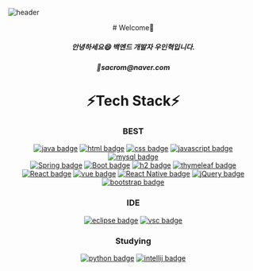 ![header](https://capsule-render.vercel.app/api?type=waving&color=auto&height=100&section=header&text=INHYUK%20WOO&fontSize=90)


<div align=center>
# Welcome👋
        
<h5>안녕하세요😄 백엔드 개발자 우인혁입니다.</h5>
<h5>📧sacrom@naver.com</h5>
        
# ⚡Tech Stack⚡
        
### BEST
[![java badge](https://img.shields.io/badge/java-007396?logo=java&logoColor=white&style=for-the-badge)]()
[![html badge](https://img.shields.io/badge/html-E34F26?logo=html5&logoColor=white&style=for-the-badge)]()
[![css badge](https://img.shields.io/badge/css-1572B6?logo=css3&logoColor=white&style=for-the-badge)]()
[![javascript badge](https://img.shields.io/badge/javascript-F7DF1E?logo=JavaScript&logoColor=black&style=for-the-badge)]()
[![mysql badge](https://img.shields.io/badge/mysql-4479A1?logo=mysql&logoColor=white&style=for-the-badge)]() <br>
[![Spring badge](https://img.shields.io/badge/Spring%20Framework-6DB33F?logo=Spring&logoColor=white&style=for-the-badge)]()
[![Boot badge](https://img.shields.io/badge/Spring%20Boot-6DB33F?logo=Spring%20Boot&logoColor=white&style=for-the-badge)]()
[![h2 badge](https://img.shields.io/badge/hibernate-59666C?logo=hibernate&logoColor=white&style=for-the-badge)]()
[![thymeleaf badge](https://img.shields.io/badge/thymeleaf-005F0F?logo=thymeleaf&logoColor=white&style=for-the-badge)]() <br>
[![React badge](https://img.shields.io/badge/react-61DAFB?logo=React&logoColor=white&style=for-the-badge)]()
[![vue badge](https://img.shields.io/badge/vue.js-4FC08D?logo=vue.js&logoColor=white&style=for-the-badge)]()
[![React Native badge](https://img.shields.io/badge/React%20native-61DAFB?logo=React&logoColor=white&style=for-the-badge)]()
[![jQuery badge](https://img.shields.io/badge/jquery-0769AD?logo=jquery&logoColor=white&style=for-the-badge)]()
[![bootstrap badge](https://img.shields.io/badge/bootstrap-7952B3?logo=bootstrap&logoColor=white&style=for-the-badge)]()

### IDE
[![eclipse badge](https://img.shields.io/badge/eclipse-2C2255?logo=eclipse&logoColor=white&style=for-the-badge)]() 
[![vsc badge](https://img.shields.io/badge/visual%20studio%20code-007ACC?logo=visual%20studio%20code&logoColor=white&style=for-the-badge)]()
 
### Studying
[![python badge](https://img.shields.io/badge/python-3776AB?logo=python&logoColor=white&style=for-the-badge)]()
[![intellij badge](https://img.shields.io/badge/IntelliJ%20IDEA-000000?logo=IntelliJ%20IDEA&logoColor=white&style=for-the-badge)]()
</div>

<!--
**Y-mannn/Y-mannn** is a ✨ _special_ ✨ repository because its `README.md` (this file) appears on your GitHub profile.

Here are some ideas to get you started:

- 🔭 I’m currently working on ...
- 🌱 I’m currently learning ...
- 👯 I’m looking to collaborate on ...
- 🤔 I’m looking for help with ...
- 💬 Ask me about ...
- 📫 How to reach me: ...
- 😄 Pronouns: ...
- ⚡ Fun fact: ...
-->
